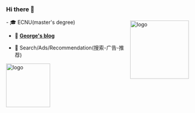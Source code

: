 ### Hi there 👋

<!--
**xieyufei1993/xieyufei1993** is a ✨ _special_ ✨ repository because its `README.md` (this file) appears on your GitHub profile.

Here are some ideas to get you started:

- 🔭 I’m currently working on ...
- 🌱 I’m currently learning ...
- 👯 I’m looking to collaborate on ...
- 🤔 I’m looking for help with ...
- 💬 Ask me about ...
- 📫 How to reach me: ...
- 😄 Pronouns: ...
- ⚡ Fun fact: ...
-->

<img src="https://github-readme-stats.vercel.app/api?username=xieyufei1993&show_icons=true" alt="logo" height="160" align="right" style="margin: 5px; margin-bottom: 20px;" />
- 🎓 ECNU(master's degree)
  
- 📖 [**George's blog**](https://blog.csdn.net/GeorgePigX)
  
- 🔭 Search/Ads/Recommendation(搜索-广告-推荐)
  
<img src="https://github-profile-trophy.vercel.app/?username=xieyufei1993&theme=flat" alt="logo" height="120" align="center" style="margin: auto; margin-bottom: 20px;" />

